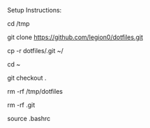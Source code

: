 Setup Instructions:


cd /tmp

git clone https://github.com/legion0/dotfiles.git

cp -r dotfiles/.git ~/

cd ~

git checkout .

rm -rf /tmp/dotfiles

rm -rf .git

source .bashrc
